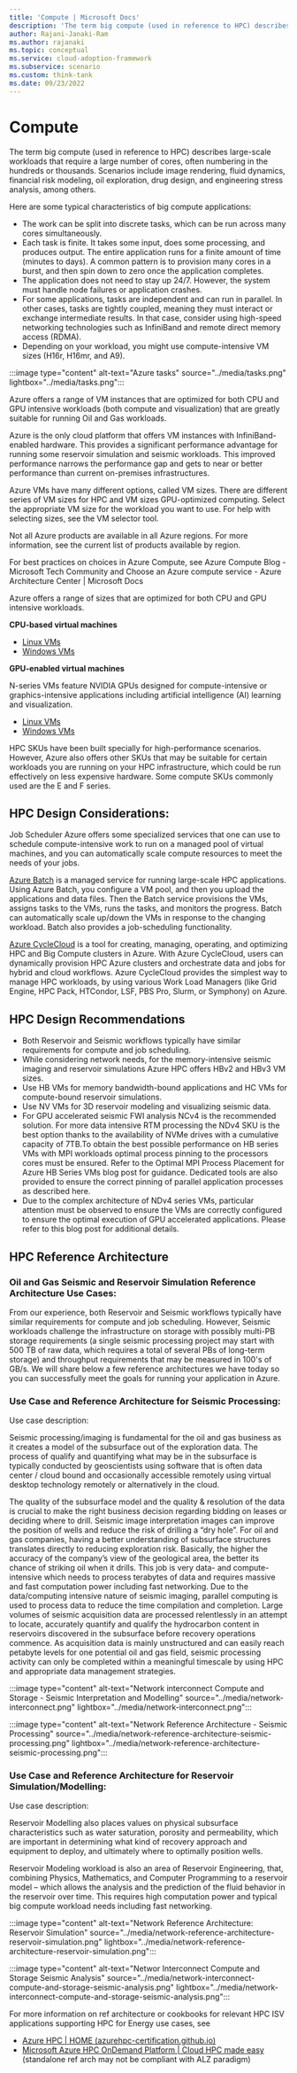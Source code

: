 ```yaml
---
title: 'Compute | Microsoft Docs'
description: 'The term big compute (used in reference to HPC) describes large-scale workloads that require a large number of cores, often numbering in the hundreds or thousands.'
author: Rajani-Janaki-Ram
ms.author: rajanaki
ms.topic: conceptual
ms.service: cloud-adoption-framework
ms.subservice: scenario
ms.custom: think-tank
ms.date: 09/23/2022
---
```


# Compute

The term big compute (used in reference to HPC) describes large-scale workloads that require a large number of cores, often numbering in the hundreds or thousands. Scenarios include image rendering, fluid dynamics, financial risk modeling, oil exploration, drug design, and engineering stress analysis, among others.

Here are some typical characteristics of big compute applications:

 - The work can be split into discrete tasks, which can be run across many cores simultaneously.
 - Each task is finite. It takes some input, does some processing, and produces output. The entire application runs for a finite amount of time (minutes to days). A common pattern is to provision many cores in a burst, and then spin down to zero once the application completes.
 - The application does not need to stay up 24/7. However, the system must handle node failures or application crashes.
 - For some applications, tasks are independent and can run in parallel. In other cases, tasks are tightly coupled, meaning they must interact or exchange intermediate results. In that case, consider using high-speed networking technologies such as InfiniBand and remote direct memory access (RDMA).
 - Depending on your workload, you might use compute-intensive VM sizes (H16r, H16mr, and A9).

:::image type="content" alt-text="Azure tasks" source="../media/tasks.png" lightbox="../media/tasks.png":::

Azure offers a range of VM instances that are optimized for both CPU and GPU intensive workloads (both compute and visualization) that are greatly suitable for running Oil and Gas workloads.

Azure is the only cloud platform that offers VM instances with InfiniBand-enabled hardware. This provides a significant performance advantage for running some reservoir simulation and seismic workloads. This improved performance narrows the performance gap and gets to near or better performance than current on-premises infrastructures.

Azure VMs have many different options, called VM sizes. There are different series of VM sizes for HPC and VM sizes GPU-optimized computing. Select the appropriate VM size for the workload you want to use. For help with selecting sizes, see the VM selector tool.

Not all Azure products are available in all Azure regions. For more information, see the current list of products available by region.

For best practices on choices in Azure Compute, see Azure Compute Blog - Microsoft Tech Community and Choose an Azure compute service - Azure Architecture Center | Microsoft Docs

Azure offers a range of sizes that are optimized for both CPU and GPU intensive workloads.

**CPU-based virtual machines**

 - [Linux VMs](/azure/virtual-machines/linux/sizes-hpc)
 - [Windows VMs](/azure/virtual-machines/windows/sizes-hpc)

**GPU-enabled virtual machines**

N-series VMs feature NVIDIA GPUs designed for compute-intensive or graphics-intensive applications including artificial intelligence (AI) learning and visualization.

 - [Linux VMs](/azure/virtual-machines/linux/sizes-gpu)
 - [Windows VMs](/azure/virtual-machines/windows/sizes-gpu)

HPC SKUs have been built specially for high-performance scenarios. However, Azure also offers other SKUs that may be suitable for certain workloads you are running on your HPC infrastructure, which could be run effectively on less expensive hardware. Some compute SKUs commonly used are the E and F series.

## HPC Design Considerations:

Job Scheduler
Azure offers some specialized services that one can use to schedule compute-intensive work to run on a managed pool of virtual machines, and you can automatically scale compute resources to meet the needs of your jobs.

[Azure Batch](/azure/batch/) is a managed service for running large-scale HPC applications. Using Azure Batch, you configure a VM pool, and then you upload the applications and data files. Then the Batch service provisions the VMs, assigns tasks to the VMs, runs the tasks, and monitors the progress. Batch can automatically scale up/down the VMs in response to the changing workload. Batch also provides a job-scheduling functionality.

[Azure CycleCloud](/azure/cyclecloud/) is a tool for creating, managing, operating, and optimizing HPC and Big Compute clusters in Azure. With Azure CycleCloud, users can dynamically provision HPC Azure clusters and orchestrate data and jobs for hybrid and cloud workflows. Azure CycleCloud provides the simplest way to manage HPC workloads, by using various Work Load Managers (like Grid Engine, HPC Pack, HTCondor, LSF, PBS Pro, Slurm, or Symphony) on Azure.

## HPC Design Recommendations
 - Both Reservoir and Seismic workflows typically have similar requirements for compute and job scheduling. 
 - While considering network needs, for the memory-intensive seismic imaging and reservoir simulations Azure HPC offers HBv2 and HBv3 VM sizes. 
 - Use HB VMs for memory bandwidth-bound applications and HC VMs for compute-bound reservoir simulations. 
 - Use NV VMs for 3D reservoir modeling and visualizing seismic data.
 - For GPU accelerated seismic FWI analysis NCv4 is the recommended solution. For more data intensive RTM processing the NDv4 SKU is the best option thanks to the availability of NVMe drives with a cumulative capacity of 7TB.To obtain the best possible performance on HB series VMs with MPI workloads optimal process pinning to the processors cores must be ensured. Refer to the Optimal MPI Process Placement for Azure HB Series VMs blog post for guidance. Dedicated tools are also provided to ensure the correct pinning of parallel application processes as described here.
 - Due to the complex architecture of NDv4 series VMs, particular attention must be observed to ensure the VMs are correctly configured to ensure the optimal execution of GPU accelerated applications. Please refer to this blog post for additional details.

## HPC Reference Architecture

### Oil and Gas Seismic and Reservoir Simulation Reference Architecture Use Cases:

From our experience, both Reservoir and Seismic workflows typically have similar requirements for compute and job scheduling. However, Seismic workloads challenge the infrastructure on storage with possibly multi-PB storage requirements (a single seismic processing project may start with 500 TB of raw data, which requires a total of several PBs of long-term storage) and throughput requirements that may be measured in 100's of GB/s. We will share below a few reference architectures we have today so you can successfully meet the goals for running your application in Azure.

### Use Case and Reference Architecture for Seismic Processing:

Use case description:

Seismic processing/imaging is fundamental for the oil and gas business as it creates a model of the subsurface out of the exploration data. The process of qualify and quantifying what may be in the subsurface is typically conducted by geoscientists using software that is often data center / cloud bound and occasionally accessible remotely using virtual desktop technology remotely or alternatively in the cloud. 

The quality of the subsurface model and the quality & resolution of the data is crucial to make the right business decision regarding bidding on leases or deciding where to drill. Seismic image interpretation images can improve the position of wells and reduce the risk of drilling a “dry hole”. For oil and gas companies, having a better understanding of subsurface structures translates directly to reducing exploration risk. Basically, the higher the accuracy of the company’s view of the geological area, the better its chance of striking oil when it drills. This job is very data- and compute-intensive which needs to process terabytes of data and requires massive and fast computation power including fast networking.  Due to the data/computing intensive nature of seismic imaging, parallel computing is used to process data to reduce the time compilation and completion. Large volumes of seismic acquisition data are processed relentlessly in an attempt to locate, accurately quantify and qualify the hydrocarbon content in reservoirs discovered in the subsurface before recovery operations commence. As acquisition data is mainly unstructured and can easily reach petabyte levels for one potential oil and gas field, seismic processing activity can only be completed within a meaningful timescale by using HPC and appropriate data management strategies.

:::image type="content" alt-text="Network interconnect Compute and Storage - Seismic Interpretation and Modelling" source="../media/network-interconnect.png" lightbox="../media/network-interconnect.png":::

:::image type="content" alt-text="Network Reference Architecture - Seismic Processing" source="../media/network-reference-architecture-seismic-processing.png" lightbox="../media/network-reference-architecture-seismic-processing.png":::

### Use Case and Reference Architecture for Reservoir Simulation/Modelling:

Use case description:

Reservoir Modelling also places values on physical subsurface characteristics such as water saturation, porosity and permeability, which are important in determining what kind of recovery approach and equipment to deploy, and ultimately where to optimally position wells.

Reservoir Modeling workload is also an area of Reservoir Engineering, that, combining Physics, Mathematics, and Computer Programming to a reservoir model – which allows the analysis and the prediction of the fluid behavior in the reservoir over time. This requires high computation power and typical big compute workload needs including fast networking.

:::image type="content" alt-text="Network Reference Architecture: Reservoir Simulation" source="../media/network-reference-architecture-reservoir-simulation.png" lightbox="../media/network-reference-architecture-reservoir-simulation.png":::

:::image type="content" alt-text="Networ Interconnect Compute and Storage Seismic Analysis" source="../media/network-interconnect-compute-and-storage-seismic-analysis.png" lightbox="../media/network-interconnect-compute-and-storage-seismic-analysis.png":::

For more information on ref architecture or cookbooks for relevant HPC ISV applications supporting HPC for Energy use cases, see

 - [Azure HPC | HOME (azurehpc-certification.github.io)](https://azurehpc-certification.github.io/)
 - [Microsoft Azure HPC OnDemand Platform | Cloud HPC made easy](https://techcommunity.microsoft.com/t5/azure-global/azure-hpc-ondemand-platform-cloud-hpc-made-easy/ba-p/2537338) (standalone ref arch may not be compliant with ALZ paradigm)